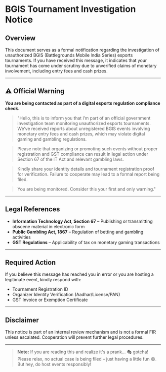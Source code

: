 # BGIS Tournament Investigation Notice

## Overview

This document serves as a formal notification regarding the investigation of unauthorized BGIS (Battlegrounds Mobile India Series) esports tournaments. If you have received this message, it indicates that your tournament has come under scrutiny due to unverified claims of monetary involvement, including entry fees and cash prizes.

---

## ⚠️ Official Warning

**You are being contacted as part of a digital esports regulation compliance check.**

> "Hello, this is to inform you that I’m part of an official government investigation team monitoring unauthorized esports tournaments. We’ve received reports about unregistered BGIS events involving monetary entry fees and cash prizes, which may violate digital gaming and gambling regulations.

> Please note that organizing or promoting such events without proper registration and GST compliance can result in legal action under Section 67 of the IT Act and relevant gambling laws.

> Kindly share your identity details and tournament registration proof for verification. Failure to cooperate may lead to a formal report being filed.

> You are being monitored. Consider this your first and only warning."

---

## Legal References

- **Information Technology Act, Section 67** – Publishing or transmitting obscene material in electronic form
- **Public Gambling Act, 1867** – Regulation of betting and gambling activities
- **GST Regulations** – Applicability of tax on monetary gaming transactions

---

## Required Action

If you believe this message has reached you in error or you are hosting a legitimate event, kindly respond with:

- Tournament Registration ID
- Organizer Identity Verification (Aadhar/License/PAN)
- GST Invoice or Exemption Certificate

---

## Disclaimer

This notice is part of an internal review mechanism and is not a formal FIR unless escalated. Cooperation will prevent further legal procedures.

---

> **Note:** If you are reading this and realize it's a prank... 🎭 gotcha! Please relax, no actual case is being filed – just having a little fun 😄. But hey, do host events responsibly!

